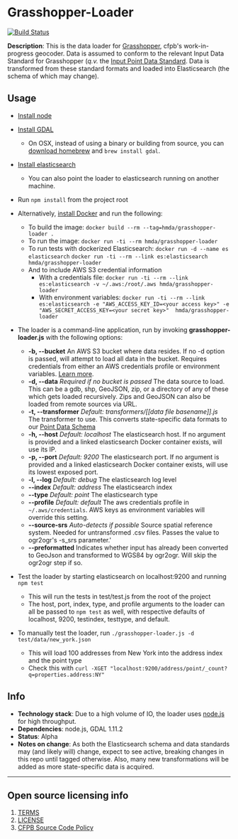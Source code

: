 # Grasshopper-Loader
[![Build Status](https://travis-ci.org/cfpb/grasshopper-loader.svg?branch=master)](https://travis-ci.org/cfpb/grasshopper-loader)

**Description**: This is the data loader for [Grasshopper](https://github.com/cfpb/grasshopper), cfpb's work-in-progress geocoder.
Data is assumed to conform to the relevant Input Data Standard for Grasshopper (*q.v.* the [Input Point Data Standard](https://github.com/cfpb/grasshopper/blob/master/docs/data_format.md).
Data is transformed from these standard formats and loaded into Elasticsearch (the schema of which may change).

## Usage
  - [Install node](https://nodejs.org/)
  - [Install GDAL](http://trac.osgeo.org/gdal/wiki/DownloadingGdalBinaries)
    - On OSX, instead of using a binary or building from source, you can [download homebrew](http://brew.sh/) and `brew install gdal`.
  - [Install elasticsearch](https://www.elastic.co/downloads/elasticsearch)
    - You can also point the loader to elasticsearch running on another machine.
  - Run `npm install` from the project root

  - Alternatively, [install Docker](https://docs.docker.com/installation/#installation) and run the following:
    - To build the image:
      `docker build --rm --tag=hmda/grasshopper-loader .`
    - To run the image:
      `docker run -ti --rm hmda/grasshopper-loader`
    - To run tests with dockerized Elasticsearch:
      `docker run -d --name es elasticsearch`
      `docker run -ti --rm --link es:elasticsearch hmda/grasshopper-loader`
    - And to include AWS S3 credential information
      - With a credentials file: `docker run -ti --rm --link es:elasticsearch -v ~/.aws:/root/.aws hmda/grasshopper-loader`
      - With environment variables: `docker run -ti --rm --link es:elasticsearch -e "AWS_ACCESS_KEY_ID=<your access key>" -e "AWS_SECRET_ACCESS_KEY=<your secret key>"  hmda/grasshopper-loader`
      
  - The loader is a command-line application, run by invoking **grasshopper-loader.js** with the following options:
    - **-b, --bucket** An AWS S3 bucket where data resides. If no -d option is passed, will attempt to load all data in the bucket. Requires credentials from either an AWS credentials profile or environment variables. [Learn more](http://docs.aws.amazon.com/AWSJavaScriptSDK/guide/node-configuring.html#Setting_AWS_Credentials).
    - **-d, --data** *Required if no bucket is passed* The data source to load. This can be a gdb, shp, GeoJSON, zip, or a directory of any of these which gets loaded recursively. Zips and GeoJSON can also be loaded from remote sources via URL.
    - **-t, --transformer** *Default: transformers/[[data file basename]].js* The transformer to use. This converts state-specific data formats to our [Point Data Schema](https://github.com/cfpb/grasshopper/blob/master/docs/point_data_spec.md)
    - **-h, --host** *Default: localhost* The elasticsearch host. If no argument is provided and a linked elasticsearch Docker container exists, will use its IP.
    - **-p, --port** *Default: 9200* The elasticsearch port. If no argument is provided and a linked elasticsearch Docker container exists, will use its lowest exposed port.
    - **-l, --log** *Default: debug* The elasticsearch log level
    - **--index** *Default: address* The elasticsearch index
    - **--type** *Default: point* The elasticsearch type
    - **--profile** *Default: default* The aws credentials profile in `~/.aws/credentials`. AWS keys as environment variables will override this setting.
    - **--source-srs** *Auto-detects if possible* Source spatial reference system. Needed for untransformed .csv files. Passes the value to ogr2ogr's -s_srs parameter.'
    - **--preformatted** Indicates whether input has already been converted to GeoJson and transformed to WGS84 by ogr2ogr. Will skip the ogr2ogr step if so.
  - Test the loader by starting elasticsearch on localhost:9200 and running `npm test`
    - This will run the tests in test/test.js from the root of the project
    - The host, port, index, type, and profile arguments to the loader can all be passed to `npm test` as well, with respective defaults of localhost, 9200, testindex, testtype, and default.
  - To manually test the loader, run `./grasshopper-loader.js -d test/data/new_york.json` 
    - This will load 100 addresses from New York into the address index and the point type
    - Check this with `curl -XGET "localhost:9200/address/point/_count?q=properties.address:NY"`

## Info
  - **Technology stack**: Due to a high volume of IO, the loader uses [node.js](http://nodejs.org/) for high throughput.
  - **Dependencies**: node.js, GDAL 1.11.2
  - **Status**: Alpha
  - **Notes on change**: As both the Elasticsearch schema and data standards may (and likely will) change, expect to see active, breaking changes in this repo until tagged otherwise. Also, many new transformations will be added as more state-specific data is acquired.

----

## Open source licensing info
1. [TERMS](TERMS.md)
2. [LICENSE](LICENSE)
3. [CFPB Source Code Policy](https://github.com/cfpb/source-code-policy/)
